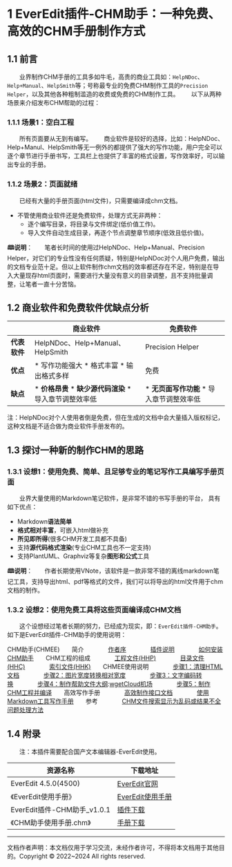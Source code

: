 
 


 






# 1 EverEdit插件\-CHM助手：一种免费、高效的CHM手册制作方式


## 1\.1 前言


  业界制作CHM手册的工具多如牛毛，高贵的商业工具如：`HelpNDoc`、`Help+Manual`、`HelpSmith`等；号称最专业的免费CHM制作工具的`Precision Helper`，以及其他各种粗制滥造的收费或免费的CHM制作工具。  以下从两种场景来介绍发布CHM帮助的过程：


### 1\.1\.1 场景1：空白工程


  所有页面要从无到有编写。  商业软件是较好的选择，比如：HelpNDoc、Help\+Manul、HelpSmith等无一例外的都提供了强大的写作功能，用户完全可以逐个章节进行手册书写，工具栏上也提供了丰富的格式设置，写作效率好，可以输出专业的手册。


### 1\.1\.2 场景2：页面就绪


  已经有大量的手册页面(html文件)，只需要编译成chm文档。


* 不管使用商业软件还是免费软件，处理方式无非两种：
	+ 逐个编写目录，将目录与文件绑定(低价值工作)。
	+ 导入文件自动生成目录，再逐个节点调整章节顺序(低效且低价值)。


 **🕮说明**：  笔者长时间的使用过HelpNDoc、Help\+Manual、Precision Helper，对它们的专业性没有任何质疑，特别是HelpNDoc对个人用户免费，输出的文档专业范十足。但以上软件制作chm文档的效率都还存在不足，特别是在导入大量现存html页面时，需要进行大量没有意义的目录调整，且不支持批量调整，让笔者一直十分苦恼。 
## 1\.2 商业软件和免费软件优缺点分析




|  | 商业软件 | 免费软件 |
| --- | --- | --- |
| **代表软件** | HelpNDoc、Help\+Manual、HelpSmith | Precision Helper |
| **优点** | * 写作功能强大 * 格式丰富 * 输出格式多样 | 免费 |
| **缺点** | * **价格昂贵** * **缺少源代码渲染** * 导入章节调整效率低 | * **无页面写作功能** * 导入章节调整效率低 |


注：HelpNDoc对个人使用者倒是免费，但在生成的文档中会大量插入版权标记，这种文档是不适合做为商业软件手册发布的。


## 1\.3 探讨一种新的制作CHM的思路


### 1\.3\.1 设想1：使用免费、简单、且足够专业的笔记写作工具编写手册页面


  业界大量使用的Markdown笔记软件，是非常不错的书写手册的平台， 具有如下优点：


* Markdown**语法简单**
* **格式相对丰富**，可嵌入html做补充
* **所见即所得**(很多CHM开发工具都不具备)
* 支持**源代码格式渲染**(专业CHM工具也不一定支持)
* 支持PlantUML、Graphviz等复杂**图形和公式**工具


 **🕮说明**：  作者长期使用VNote，该软件是一款非常不错的离线markdown笔记工具，支持导出html、pdf等格式的文件，我们可以将导出的html文件用于chm文档的制作。 
### 1\.3\.2 设想2：使用免费工具将这些页面编译成CHM文档


  这个设想经过笔者长期的努力，已经成为现实，即：`EverEdit插件-CHM助手`。如下是EverEdit插件\-CHM助手的使用说明：


CHM助手(CHMEE)  简介    [作者序](https://github.com)    [插件说明](https://github.com)    [如何安装CHM助手](https://github.com)  CHM工程的组成    [工程文件(HHP)](https://github.com)    [目录文件(HHC)](https://github.com)    [索引文件(HHK)](https://github.com)  CHMEE使用说明    [步骤1：清理HTML文档](https://github.com)    [步骤2：图片宽度转换相对宽度](https://github.com)    [步骤3：文字编码转换](https://github.com)    [步骤4：制作帮助文件大纲](https://github.com):[wgetCloud机场](https://tabijibiyori.org)    [步骤5：制作CHM工程并编译](https://github.com)  高效写作手册    [高效制作接口文档](https://github.com)    [使用Markdown工具写作手册](https://github.com)  参考    [CHM文件搜索显示为乱码或结果不全问题处理方法](https://github.com)


## 1\.4 附录


  注：本插件需要配合国产文本编辑器\-EverEdit使用。




| 资源名称 | 下载地址 |
| --- | --- |
| EverEdit 4\.5\.0(4500\) | [EverEdit官网](https://github.com) |
| 《EverEdit使用手册》 | [EverEdit使用手册](https://github.com) |
| EverEdit插件\-CHM助手\_v1\.0\.1 | [插件下载](https://github.com) |
| 《CHM助手使用手册.chm》 | [手册下载](https://github.com) |




---


文档作者声明：本文档仅用于学习交流，未经作者许可，不得将本文档用于其他目的。Copyright © 2022\~2024 All rights reserved.






